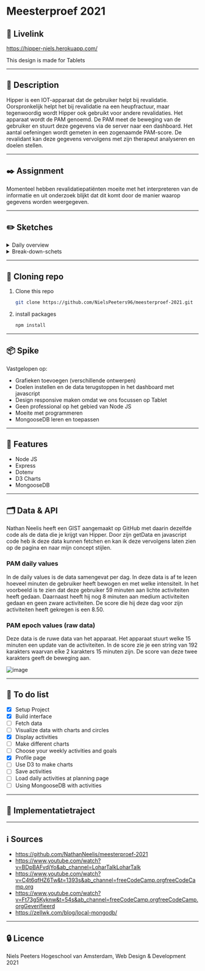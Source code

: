 # Meesterproef 2021

## 🔴 Livelink
https://hipper-niels.herokuapp.com/

This design is made for Tablets

---

<!-------------------------- New Paragraph -------------------------->

## 📖 Description
Hipper is een IOT-apparaat dat de gebruiker helpt bij revalidatie. Oorspronkelijk helpt het bij revalidatie na een heupfractuur, maar tegenwoordig wordt Hipper ook gebruikt voor andere revalidaties. Het apparaat wordt de PAM genoemd. De PAM meet de beweging van de gebruiker en stuurt deze gegevens via de server naar een dashboard. Het aantal oefeningen wordt gemeten in een zogenaamde PAM-score. De revalidant kan deze gegevens vervolgens met zijn therapeut analyseren en doelen stellen.

---

<!-------------------------- New Paragraph -------------------------->

## ✒️ Assignment
Momenteel hebben revalidatiepatiënten moeite met het interpreteren van de informatie en uit onderzoek blijkt dat dit komt door de manier waarop gegevens worden weergegeven.

---

<!-------------------------- New Paragraph -------------------------->

## ✏️ Sketches

<details>

<summary>Daily overview</summary>

![image](https://user-images.githubusercontent.com/78353674/118961070-3612c500-b964-11eb-9cfb-4a67053289f3.png)

</details>

<details>

<summary>Break-down-schets</summary>

![image](https://github.com/NielsPeeters96/meesterproef-2021/raw/master/public/images/Break-down-schets.png)

</details>

---

<!-------------------------- New Paragraph -------------------------->

## 📡 Cloning repo
1. Clone this repo  
    ```bash
    git clone https://github.com/NielsPeeters96/meesterproef-2021.git
    ```   

2. install packages  
    ```bash
    npm install
    ```
---

<!-------------------------- New Paragraph -------------------------->

## 📦 Spike

Vastgelopen op: 
- Grafieken toevoegen (verschillende ontwerpen)
- Doelen instellen en de data terugstoppen in het dashboard met javascript
- Design responsive maken omdat we ons focussen op Tablet
- Geen professional op het gebied van Node JS
- Moeite met programmeren
- MongooseDB leren en toepassen

---

<!-------------------------- New Paragraph -------------------------->

## 🧳 Features

- Node JS
- Express
- Dotenv
- D3 Charts
- MongooseDB

---

<!-------------------------- New Paragraph -------------------------->

## 🗂️ Data & API
Nathan Neelis heeft een GIST aangemaakt op GitHub met daarin dezelfde code als de data die je krijgt van Hipper. Door zijn getData en javascript code heb ik deze data kunnen fetchen en kan ik deze vervolgens laten zien op de pagina en naar mijn concept stijlen.

### PAM daily values
In de daily values is de data samengevat per dag.
In deze data is af te lezen hoeveel minuten de gebruiker heeft bewogen en met welke intensiteit.
In het voorbeeld is te zien dat deze gebruiker 59 minuten aan lichte activiteiten heeft gedaan.
Daarnaast heeft hij nog 8 minuten aan medium activiteiten gedaan en geen zware activiteiten.
De score die hij deze dag voor zijn activiteiten heeft gekregen is een 8.50.

### PAM epoch values (raw data)
Deze data is de ruwe data van het apparaat.
Het apparaat stuurt welke 15 minuten een update van de activiteiten.
In de score zie je een string van 192 karakters waarvan elke 2 karakters 15 minuten zijn.
De score van deze twee karakters geeft de beweging aan.

![image](https://user-images.githubusercontent.com/55492381/118803983-5f6c1c00-b8a4-11eb-9f0d-2c60b0449d88.jpg)

---

<!-------------------------- New Paragraph -------------------------->

## 📄 To do list
- [x] Setup Project
- [x] Build interface
- [ ] Fetch data
- [ ] Visualize data with charts and circles
- [x] Display activities
- [ ] Make different charts
- [ ] Choose your weekly activities and goals
- [x] Profile page
- [ ] Use D3 to make charts
- [ ] Save activities
- [ ] Load daily activities at planning page
- [ ] Using MongooseDB with activities

---

<!-------------------------- New Paragraph -------------------------->


## 💎 Implementatietraject



---

<!-------------------------- New Paragraph -------------------------->

## ℹ️ Sources
- https://github.com/NathanNeelis/meesterproef-2021
- https://www.youtube.com/watch?v=BDpBAFvdjYo&ab_channel=LoharTalkLoharTalk 
- https://www.youtube.com/watch?v=C4t6qfHZ6Tw&t=1393s&ab_channel=freeCodeCamp.orgfreeCodeCamp.org
- https://www.youtube.com/watch?v=Ft73g5Kyknw&t=54s&ab_channel=freeCodeCamp.orgfreeCodeCamp.orgGeverifieerd
- https://zellwk.com/blog/local-mongodb/

---

<!-------------------------- New Paragraph -------------------------->

## 🔒 Licence
Niels Peeters Hogeschool van Amsterdam, Web Design & Development 2021
